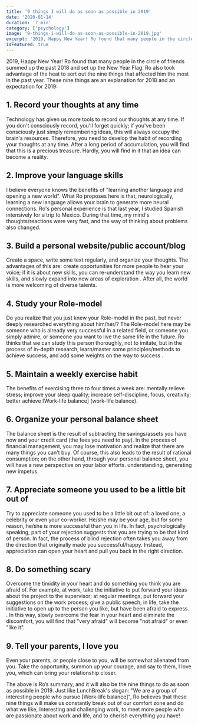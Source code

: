 ```yaml
---
title: '9 things I will do as soon as possible in 2019'
date: '2020-01-14'
duration: '7 min'
category: ['psychology']
image: '9-things-i-will-do-as-soon-as-possible-in-2019.jpg'
excerpt: '2019, Happy New Year! Ro found that many people in the circle of friends summed up the past 2018 and set up the New Year Flag. Ro also took advantage of the heat to sort out the nine things that affected him the most in the past year.'
isFeatured: true
---
```


2019, Happy New Year! Ro found that many people in the circle of friends summed up the past 2018 and set up the New Year Flag. Ro also took advantage of the heat to sort out the nine things that affected him the most in the past year. These nine things are an explanation for 2018 and an expectation for 2019:

## 1. Record your thoughts at any time

Technology has given us more tools to record our thoughts at any time. If you don't consciously record, you'll forget quickly; if you've been consciously just simply remembering ideas, this will always occupy the brain's resources. Therefore, you need to develop the habit of recording your thoughts at any time. After a long period of accumulation, you will find that this is a precious treasure. Hardly, you will find in it that an idea can become a reality.

## 2. Improve your language skills

I believe everyone knows the benefits of "learning another language and opening a new world". What Ro proposes here is that, neurologically, learning a new language allows your brain to generate more neural connections. Ro's personal experience is that last year, I studied Spanish intensively for a trip to Mexico. During that time, my mind's thoughts/reactions were very fast, and the way of thinking about problems also changed.

## 3. Build a personal website/public account/blog

Create a space, write some text regularly, and organize your thoughts. The advantages of this are: create opportunities for more people to hear your voice; if it is about new skills, you can re-understand the way you learn new skills, and slowly expand into new areas of exploration . After all, the world is more welcoming of diverse talents.

## 4. Study your Role-model

Do you realize that you just knew your Role-model in the past, but never deeply researched everything about him/her/? The Role-model here may be someone who is already very successful in a related field, or someone you simply admire, or someone you want to live the same life in the future. Ro thinks that we can study this person thoroughly, not to imitate, but in the process of in-depth research, learn/master some principles/methods to achieve success, and add some weights on the way to success .

## 5. Maintain a weekly exercise habit

The benefits of exercising three to four times a week are: mentally relieve stress; improve your sleep quality; increase self-discipline, focus, creativity; better achieve [Work-life balance] (work-life balance).

## 6. Organize your personal balance sheet

The balance sheet is the result of subtracting the savings/assets you have now and your credit card (the fees you need to pay). In the process of financial management, you may lose motivation and realize that there are many things you can't buy. Of course, this also leads to the result of rational consumption; on the other hand, through your personal balance sheet, you will have a new perspective on your labor efforts. understanding, generating new impetus.

## 7. Appreciate someone you used to be a little bit out of

Try to appreciate someone you used to be a little bit out of: a loved one, a celebrity or even your co-worker. He/she may be your age, but for some reason, he/she is more successful than you in life. In fact, psychologically speaking, part of your rejection suggests that you are trying to be that kind of person. In fact, the process of blind rejection often takes you away from the direction that originally made you successful/happy. Instead, appreciation can open your heart and pull you back in the right direction.

## 8. Do something scary

Overcome the timidity in your heart and do something you think you are afraid of. For example, at work, take the initiative to put forward your ideas about the project to the supervisor; at regular meetings, put forward your suggestions on the work process; give a public speech; in life, take the initiative to open up to the person you like, but have been afraid to express. . In this way, slowly overcome the fear in your heart and eliminate the discomfort, you will find that "very afraid" will become "not afraid" or even "like it".

## 9. Tell your parents, I love you

Even your parents, or people close to you, will be somewhat alienated from you. Take the opportunity, summon up your courage, and say to them, I love you, which can bring your relationship closer.

The above is Ro’s summary, and it will also be the nine things to do as soon as possible in 2019. Just like LunchBreak's slogan: "We are a group of interesting people who pursue [Work-life balance]", Ro believes that these nine things will make us constantly break out of our comfort zone and do what we like, Interesting and challenging work, to meet more people who are passionate about work and life, and to cherish everything you have!
